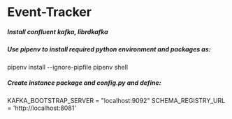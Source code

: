 # Event-Tracker
##### Install confluent kafka, librdkafka
##### Use pipenv to install required python environment and packages as:
pipenv install --ignore-pipfile
pipenv shell

##### Create instance package and config.py and define:
KAFKA_BOOTSTRAP_SERVER = "localhost:9092"
SCHEMA_REGISTRY_URL = 'http://localhost:8081'
